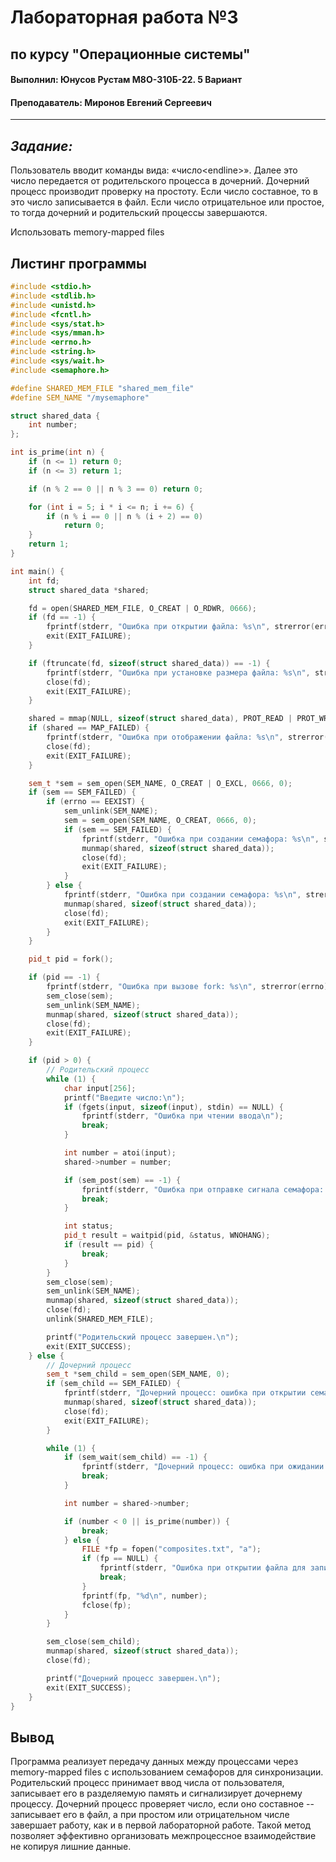 # Лабораторная работа №3
## по курсу "Операционные системы"
#### Выполнил: Юнусов Рустам М8О-310Б-22. 5 Вариант
#### Преподаватель: Миронов Евгений Сергеевич
---
## *Задание:*
Пользователь вводит команды вида: «число\<endline\>». Далее это число передается от
родительского процесса в дочерний. Дочерний процесс производит проверку на простоту. Если
число составное, то в это число записывается в файл. Если число отрицательное или простое, то
тогда дочерний и родительский процессы завершаются.

Использовать memory-mapped files

## Листинг программы
```c++
#include <stdio.h>
#include <stdlib.h>
#include <unistd.h>
#include <fcntl.h>
#include <sys/stat.h>
#include <sys/mman.h>
#include <errno.h>
#include <string.h>
#include <sys/wait.h>
#include <semaphore.h>

#define SHARED_MEM_FILE "shared_mem_file"
#define SEM_NAME "/mysemaphore"

struct shared_data {
    int number;
};

int is_prime(int n) {
    if (n <= 1) return 0;
    if (n <= 3) return 1;

    if (n % 2 == 0 || n % 3 == 0) return 0;

    for (int i = 5; i * i <= n; i += 6) {
        if (n % i == 0 || n % (i + 2) == 0)
            return 0;
    }
    return 1;
}

int main() {
    int fd;
    struct shared_data *shared;

    fd = open(SHARED_MEM_FILE, O_CREAT | O_RDWR, 0666);
    if (fd == -1) {
        fprintf(stderr, "Ошибка при открытии файла: %s\n", strerror(errno));
        exit(EXIT_FAILURE);
    }

    if (ftruncate(fd, sizeof(struct shared_data)) == -1) {
        fprintf(stderr, "Ошибка при установке размера файла: %s\n", strerror(errno));
        close(fd);
        exit(EXIT_FAILURE);
    }

    shared = mmap(NULL, sizeof(struct shared_data), PROT_READ | PROT_WRITE, MAP_SHARED, fd, 0);
    if (shared == MAP_FAILED) {
        fprintf(stderr, "Ошибка при отображении файла: %s\n", strerror(errno));
        close(fd);
        exit(EXIT_FAILURE);
    }

    sem_t *sem = sem_open(SEM_NAME, O_CREAT | O_EXCL, 0666, 0);
    if (sem == SEM_FAILED) {
        if (errno == EEXIST) {
            sem_unlink(SEM_NAME);
            sem = sem_open(SEM_NAME, O_CREAT, 0666, 0);
            if (sem == SEM_FAILED) {
                fprintf(stderr, "Ошибка при создании семафора: %s\n", strerror(errno));
                munmap(shared, sizeof(struct shared_data));
                close(fd);
                exit(EXIT_FAILURE);
            }
        } else {
            fprintf(stderr, "Ошибка при создании семафора: %s\n", strerror(errno));
            munmap(shared, sizeof(struct shared_data));
            close(fd);
            exit(EXIT_FAILURE);
        }
    }

    pid_t pid = fork();

    if (pid == -1) {
        fprintf(stderr, "Ошибка при вызове fork: %s\n", strerror(errno));
        sem_close(sem);
        sem_unlink(SEM_NAME);
        munmap(shared, sizeof(struct shared_data));
        close(fd);
        exit(EXIT_FAILURE);
    }

    if (pid > 0) {
        // Родительский процесс
        while (1) {
            char input[256];
            printf("Введите число:\n");
            if (fgets(input, sizeof(input), stdin) == NULL) {
                fprintf(stderr, "Ошибка при чтении ввода\n");
                break;
            }

            int number = atoi(input);
            shared->number = number;

            if (sem_post(sem) == -1) {
                fprintf(stderr, "Ошибка при отправке сигнала семафора: %s\n", strerror(errno));
                break;
            }

            int status;
            pid_t result = waitpid(pid, &status, WNOHANG);
            if (result == pid) {
                break;
            }
        }
        sem_close(sem);
        sem_unlink(SEM_NAME);
        munmap(shared, sizeof(struct shared_data));
        close(fd);
        unlink(SHARED_MEM_FILE);

        printf("Родительский процесс завершен.\n");
        exit(EXIT_SUCCESS);
    } else {
        // Дочерний процесс
        sem_t *sem_child = sem_open(SEM_NAME, 0);
        if (sem_child == SEM_FAILED) {
            fprintf(stderr, "Дочерний процесс: ошибка при открытии семафора: %s\n", strerror(errno));
            munmap(shared, sizeof(struct shared_data));
            close(fd);
            exit(EXIT_FAILURE);
        }

        while (1) {
            if (sem_wait(sem_child) == -1) {
                fprintf(stderr, "Дочерний процесс: ошибка при ожидании семафора: %s\n", strerror(errno));
                break;
            }

            int number = shared->number;

            if (number < 0 || is_prime(number)) {
                break;
            } else {
                FILE *fp = fopen("composites.txt", "a");
                if (fp == NULL) {
                    fprintf(stderr, "Ошибка при открытии файла для записи: %s\n", strerror(errno));
                    break;
                }
                fprintf(fp, "%d\n", number);
                fclose(fp);
            }
        }

        sem_close(sem_child);
        munmap(shared, sizeof(struct shared_data));
        close(fd);

        printf("Дочерний процесс завершен.\n");
        exit(EXIT_SUCCESS);
    }
}
```

## Вывод
Программа реализует передачу данных между процессами через memory-mapped files с использованием семафоров для синхронизации. Родительский процесс принимает ввод числа от пользователя, записывает его в разделяемую память и сигнализирует дочернему процессу. Дочерний процесс проверяет число, если оно составное -- записывает его в файл, а при простом или отрицательном числе завершает работу, как и в первой лабораторной работе. Такой метод позволяет эффективно организовать межпроцессное взаимодействие не копируя лишние данные.